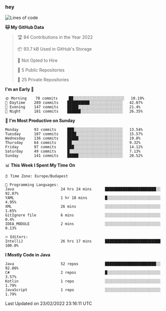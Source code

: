 ### hey

<!--START_SECTION:waka-->
![Lines of code](https://img.shields.io/badge/From%20Hello%20World%20I%27ve%20Written-445%20Thousand%20lines%20of%20code-blue)

**🐱 My GitHub Data** 

> 🏆 84 Contributions in the Year 2022
 > 
> 📦 93.7 kB Used in GitHub's Storage 
 > 
> 🚫 Not Opted to Hire
 > 
> 📜 5 Public Repositories 
 > 
> 🔑 25 Private Repositories  
 > 
**I'm an Early 🐤** 

```text
🌞 Morning    70 commits     ██░░░░░░░░░░░░░░░░░░░░░░░   10.19% 
🌆 Daytime    289 commits    ██████████░░░░░░░░░░░░░░░   42.07% 
🌃 Evening    147 commits    █████░░░░░░░░░░░░░░░░░░░░   21.4% 
🌙 Night      181 commits    ██████░░░░░░░░░░░░░░░░░░░   26.35%

```
📅 **I'm Most Productive on Sunday** 

```text
Monday       93 commits     ███░░░░░░░░░░░░░░░░░░░░░░   13.54% 
Tuesday      107 commits    ████░░░░░░░░░░░░░░░░░░░░░   15.57% 
Wednesday    136 commits    █████░░░░░░░░░░░░░░░░░░░░   19.8% 
Thursday     64 commits     ██░░░░░░░░░░░░░░░░░░░░░░░   9.32% 
Friday       97 commits     ███░░░░░░░░░░░░░░░░░░░░░░   14.12% 
Saturday     49 commits     █░░░░░░░░░░░░░░░░░░░░░░░░   7.13% 
Sunday       141 commits    █████░░░░░░░░░░░░░░░░░░░░   20.52%

```


📊 **This Week I Spent My Time On** 

```text
⌚︎ Time Zone: Europe/Budapest

💬 Programming Languages: 
Java                     24 hrs 24 mins      ███████████████████████░░   92.87% 
YAML                     1 hr 18 mins        █░░░░░░░░░░░░░░░░░░░░░░░░   4.95% 
XML                      26 mins             ░░░░░░░░░░░░░░░░░░░░░░░░░   1.65% 
GitIgnore file           6 mins              ░░░░░░░░░░░░░░░░░░░░░░░░░   0.4% 
IDEA_MODULE              2 mins              ░░░░░░░░░░░░░░░░░░░░░░░░░   0.13%

🔥 Editors: 
IntelliJ                 26 hrs 17 mins      █████████████████████████   100.0%

```

**I Mostly Code in Java** 

```text
Java                     52 repos            ███████████████████████░░   92.86% 
C#                       2 repos             █░░░░░░░░░░░░░░░░░░░░░░░░   3.57% 
Kotlin                   1 repo              ░░░░░░░░░░░░░░░░░░░░░░░░░   1.79% 
JavaScript               1 repo              ░░░░░░░░░░░░░░░░░░░░░░░░░   1.79%

```



 Last Updated on 23/02/2022 23:16:11 UTC
<!--END_SECTION:waka-->
